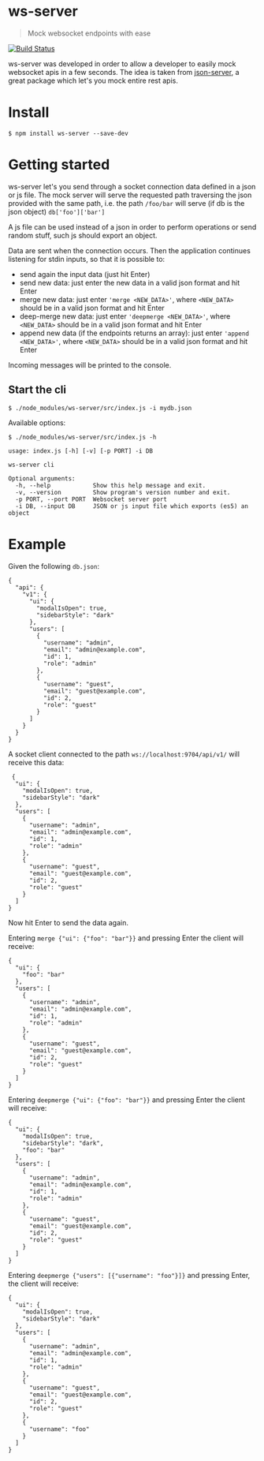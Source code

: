 # ws-server

> Mock websocket endpoints with ease

[![Build Status](https://travis-ci.com/abidibo/ws-server.svg?branch=master)](https://travis-ci.com/abidibo/ws-server)

ws-server was developed in order to allow a developer to easily mock websocket apis in a few seconds. The idea is taken from [json-server](https://github.com/typicode/json-server), a great package which let's you mock entire rest apis.

# Install

    $ npm install ws-server --save-dev

# Getting started

ws-server let's you send through a socket connection data defined in a json or js file.
The mock server will serve the requested path traversing the json provided with the same path, i.e. the path `/foo/bar` will serve (if db is the json object) `db['foo']['bar']`

A js file can be used instead of a json in order to perform operations or send random stuff, such js should export an object.

Data are sent when the connection occurs. Then the application continues listening for stdin inputs, so that it is possible to:

- send again the input data (just hit Enter)
- send new data: just enter the new data in a valid json format and hit Enter
- merge new data: just enter `'merge <NEW_DATA>'`, where `<NEW_DATA>` should be in a valid json format and hit Enter
- deep-merge new data: just enter `'deepmerge <NEW_DATA>'`, where `<NEW_DATA>` should be in a valid json format and hit Enter
- append new data (if the endpoints returns an array): just enter `'append <NEW_DATA>'`, where `<NEW_DATA>` should be in a valid json format and hit Enter

Incoming messages will be printed to the console.

## Start the cli

    $ ./node_modules/ws-server/src/index.js -i mydb.json

Available options:

    $ ./node_modules/ws-server/src/index.js -h

    usage: index.js [-h] [-v] [-p PORT] -i DB

    ws-server cli

    Optional arguments:
      -h, --help            Show this help message and exit.
      -v, --version         Show program's version number and exit.
      -p PORT, --port PORT  Websocket server port
      -i DB, --input DB     JSON or js input file which exports (es5) an object

# Example

Given the following `db.json`:

    {
      "api": {
        "v1": {
          "ui": {
            "modalIsOpen": true,
            "sidebarStyle": "dark"
          },
          "users": [
            {
              "username": "admin",
              "email": "admin@example.com",
              "id": 1,
              "role": "admin"
            },
            {
              "username": "guest",
              "email": "guest@example.com",
              "id": 2,
              "role": "guest"
            }
          ]
        }
      }
    }


A socket client connected to the path `ws://localhost:9704/api/v1/` will receive this data:

     {
      "ui": {
        "modalIsOpen": true,
        "sidebarStyle": "dark"
      },
      "users": [
        {
          "username": "admin",
          "email": "admin@example.com",
          "id": 1,
          "role": "admin"
        },
        {
          "username": "guest",
          "email": "guest@example.com",
          "id": 2,
          "role": "guest"
        }
      ]
    }



Now hit Enter to send the data again.

Entering `merge {"ui": {"foo": "bar"}}` and pressing Enter the client will receive:

    {
      "ui": {
        "foo": "bar"
      },
      "users": [
        {
          "username": "admin",
          "email": "admin@example.com",
          "id": 1,
          "role": "admin"
        },
        {
          "username": "guest",
          "email": "guest@example.com",
          "id": 2,
          "role": "guest"
        }
      ]
    }


Entering `deepmerge {"ui": {"foo": "bar"}}` and pressing Enter the client will receive:

    {
      "ui": {
        "modalIsOpen": true,
        "sidebarStyle": "dark",
        "foo": "bar"
      },
      "users": [
        {
          "username": "admin",
          "email": "admin@example.com",
          "id": 1,
          "role": "admin"
        },
        {
          "username": "guest",
          "email": "guest@example.com",
          "id": 2,
          "role": "guest"
        }
      ]
    }

Entering `deepmerge {"users": [{"username": "foo"}]}` and pressing Enter, the client will receive:


    {
      "ui": {
        "modalIsOpen": true,
        "sidebarStyle": "dark"
      },
      "users": [
        {
          "username": "admin",
          "email": "admin@example.com",
          "id": 1,
          "role": "admin"
        },
        {
          "username": "guest",
          "email": "guest@example.com",
          "id": 2,
          "role": "guest"
        },
        {
          "username": "foo"
        }
      ]
    }
